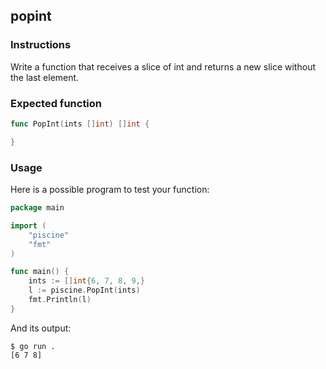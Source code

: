 ## popint

### Instructions

Write a function that receives a slice of int and returns a new slice without the last element.

### Expected function

```go
func PopInt(ints []int) []int {

}
```

### Usage

Here is a possible program to test your function:

```go
package main

import (
    "piscine"
    "fmt"
)

func main() {
    ints := []int{6, 7, 8, 9,}
    l := piscine.PopInt(ints)
    fmt.Println(l)
}
```

And its output:

```console
$ go run .
[6 7 8]
```
